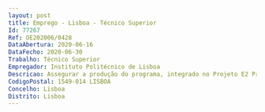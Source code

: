```yaml
--- 
layout: post
title: Emprego - Lisboa - Técnico Superior
Id: 77267
Ref: OE202006/0428
DataAbertura: 2020-06-16
DataFecho: 2020-06-30
Trabalho: Técnico Superior
Empregador: Instituto Politécnico de Lisboa
Descricao: Assegurar a produção do programa, integrado no Projeto E2 Programa televisivo da RTP2.“Networking”e gestão de comunicação interna externa Adjudicação e gestão de tarefas e elaboração de respetivos documentos de produção Acompanhamento e supervisão de conteúdos Controlo de despesas e relatório inerentes ao projeto.
CodigoPostal: 1549-014 LISBOA
Concelho: Lisboa
Distrito: Lisboa
--- 
```

